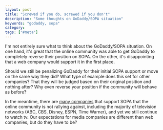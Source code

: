 ```yaml
---
layout: post
title: "Screwed if you do, screwed if you don't"
description: "Some thoughts on GoDaddy/SOPA situation"
keywords: "godaddy, sopa"
category:
tags: ["#meta"]
---
```


<amp-img src="{{ IMG_PATH }}go-daddy-logo.jpg" alt="GoDaddy logo" width="2700" height="886" layout="intrinsic"/>

<p>I'm not entirely sure what to think about the GoDaddy/SOPA situation. On one hand, it's great that the online community was able to get GoDaddy to completely reverse their position on SOPA. On the other, it's disappointing that a web company would support it in the first place.</p>

<p>Should we still be penalizing GoDaddy for their initial SOPA support or move on the same way they did? What type of example does this set for other companies? That they will be judged based on their original position and nothing after? Why even reverse your position if the community will behave as before?</p>

<p>In the meantime, there are <a href="http://www.scribd.com/doc/76607770/Updated-SOPA-Supporters">many companies</a> that support SOPA that the online community is not rallying against, including the majority of television networks (ABC, CBS, Disney, ESPN, Time Warner), and yet we still continue to watch tv. Our expectations for media companies are different than web companies, but do they have to be?</p>
